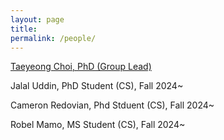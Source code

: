 ```yaml
---
layout: page
title: 
permalink: /people/
---
```


[Taeyeong Choi, PhD (Group Lead)](/about) 

Jalal Uddin, PhD Student (CS), Fall 2024~

Cameron Redovian, Phd Stduent (CS), Fall 2024~

Robel Mamo, MS Student (CS), Fall 2024~
